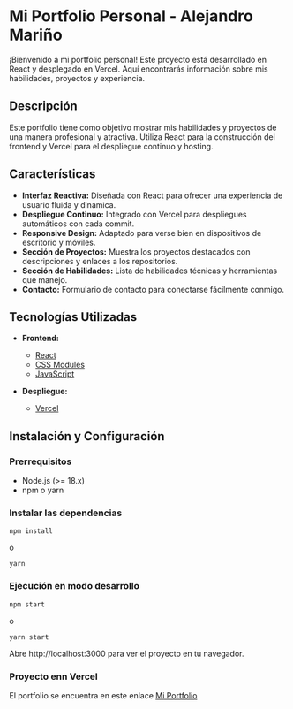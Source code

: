 # Mi Portfolio Personal - Alejandro Mariño

¡Bienvenido a mi portfolio personal! Este proyecto está desarrollado en React y desplegado en Vercel. Aquí encontrarás información sobre mis habilidades, proyectos y experiencia.

## Descripción

Este portfolio tiene como objetivo mostrar mis habilidades y proyectos de una manera profesional y atractiva. Utiliza React para la construcción del frontend y Vercel para el despliegue continuo y hosting.

## Características

- **Interfaz Reactiva:** Diseñada con React para ofrecer una experiencia de usuario fluida y dinámica.
- **Despliegue Continuo:** Integrado con Vercel para despliegues automáticos con cada commit.
- **Responsive Design:** Adaptado para verse bien en dispositivos de escritorio y móviles.
- **Sección de Proyectos:** Muestra los proyectos destacados con descripciones y enlaces a los repositorios.
- **Sección de Habilidades:** Lista de habilidades técnicas y herramientas que manejo.
- **Contacto:** Formulario de contacto para conectarse fácilmente conmigo.

## Tecnologías Utilizadas

- **Frontend:**
  - [React](https://reactjs.org/)
  - [CSS Modules](https://github.com/css-modules/css-modules)
  - [JavaScript](https://www.javascript.com/)

- **Despliegue:**
  - [Vercel](https://vercel.com/)

## Instalación y Configuración

### Prerrequisitos

- Node.js (>= 18.x)
- npm o yarn

### Instalar las dependencias

```
npm install
```

o

```
yarn
```

### Ejecución en modo desarrollo

```
npm start
```
o
```
yarn start
```

Abre http://localhost:3000 para ver el proyecto en tu navegador.

### Proyecto enn Vercel
El portfolio se encuentra en este enlace [Mi Portfolio](https://portfolio-amf.vercel.app/)